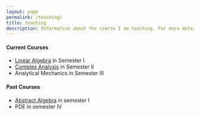 ```yaml
---
layout: page
permalink: /teaching/
title: teaching
description: Information about the course I am teaching. For more detail click on course links.
---
```


#### Current Courses 

- [Linear Algebra](https://sandeepsuman.com/linear-algebra/) in Semester I
- [Complex Analysis](https://sandeepsuman.com/complex-analysis/) in Semester II
- Analytical Mechanics in Semester III

#### Past Courses

- [Abstract Algebra](https://sandeepsuman.com/abstract-algebra/) in semester I
- PDE in semester IV